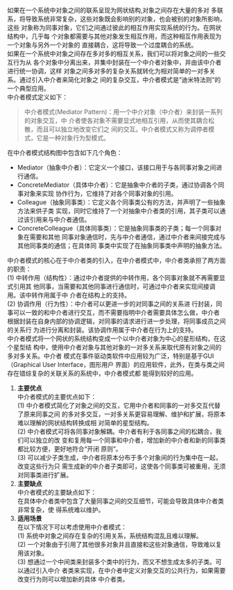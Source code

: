 如果在一个系统中对象之间的联系呈现为网状结构,对象之间存在大量的多对
多联系，将导致系统非常复杂，这些对象既会影响别的对象，也会被别的对象所影响，这些
对象称为同事对象，它们之间通过彼此的相互作用实现系统的行为。在网状结构中，几乎每
个对象都需要与其他对象发生相互作用，而这种相互作用表现为一个对象与另外一个对象的
直接耦合，这将导致一个过度耦合的系统。<br/>
如果在一个系统中对象之间存在多对多的相互关系，我们可以将对象之间的一些交互行为从
各个对象中分离出来，并集中封装在一个中介者对象中，并由该中介者进行统一协调，这样
对象之间多对多的复杂关系就转化为相对简单的一对多关系。通过引入中介者来简化对象之
间的复杂交互，中介者模式是“迪米特法则”的一个典型应用。<br/>
中介者模式定义如下：
>中介者模式(Mediator Pattern)：用一个中介对象（中介者）来封装一系列的对象交互，中
介者使各对象不需要显式地相互引用，从而使其耦合松散，而且可以独立地改变它们之
间的交互。中介者模式又称为调停者模式，它是一种对象行为型模式。

在中介者模式结构图中包含如下几个角色：
* Mediator（抽象中介者）：它定义一个接口，该接口用于与各同事对象之间进行通信。
* ConcreteMediator（具体中介者）：它是抽象中介者的子类，通过协调各个同事对象来实现
协作行为，它维持了对各个同事对象的引用。
* Colleague（抽象同事类）：它定义各个同事类公有的方法，并声明了一些抽象方法来供子类
实现，同时它维持了一个对抽象中介者类的引用，其子类可以通过该引用来与中介者通信。
* ConcreteColleague（具体同事类）：它是抽象同事类的子类；每一个同事对象在需要和其他
同事对象通信时，先与中介者通信，通过中介者来间接完成与其他同事类的通信；在具体同
事类中实现了在抽象同事类中声明的抽象方法。

中介者模式的核心在于中介者类的引入，在中介者模式中，中介者类承担了两方面的职责：<br/>
(1) 中转作用（结构性）：通过中介者提供的中转作用，各个同事对象就不再需要显式引用其
他同事，当需要和其他同事进行通信时，可通过中介者来实现间接调用。该中转作用属于中
介者在结构上的支持。<br/>
 (2) 协调作用（行为性）：中介者可以更进一步的对同事之间的关系进
行封装，同事可以一致的和中介者进行交互，而不需要指明中介者需要具体怎么做，中介者
根据封装在自身内部的协调逻辑，对同事的请求进行进一步处理，将同事成员之间的关系行
为进行分离和封装。该协调作用属于中介者在行为上的支持。<br/>
中介者模式将一个网状的系统结构变成一个以中介者对象为中心的星形结构，在这个星型结
构中，使用中介者对象与其他对象的一对多关系来取代原有对象之间的多对多关系。中介者
模式在事件驱动类软件中应用较为广泛，特别是基于GUI（Graphical User Interface，图形用户
界面）的应用软件，此外，在类与类之间存在错综复杂的关联关系的系统中，中介者模式都
能得到较好的应用。<br/>
1. **主要优点**<br/>
中介者模式的主要优点如下：<br/>
(1) 中介者模式简化了对象之间的交互，它用中介者和同事的一对多交互代替了原来同事之间
的多对多交互，一对多关系更容易理解、维护和扩展，将原本难以理解的网状结构转换成相
对简单的星型结构。<br/>
(2) 中介者模式可将各同事对象解耦。中介者有利于各同事之间的松耦合，我们可以独立的改
变和复用每一个同事和中介者，增加新的中介者和新的同事类都比较方便，更好地符合“开闭
原则”。<br/>
(3) 可以减少子类生成，中介者将原本分布于多个对象间的行为集中在一起，改变这些行为只
需生成新的中介者子类即可，这使各个同事类可被重用，无须对同事类进行扩展。<br/>
2. **主要缺点**<br/>
中介者模式的主要缺点如下：<br/>
在具体中介者类中包含了大量同事之间的交互细节，可能会导致具体中介者类非常复杂，使
得系统难以维护。<br/>
3. **适用场景**<br/>
在以下情况下可以考虑使用中介者模式：<br/>
(1) 系统中对象之间存在复杂的引用关系，系统结构混乱且难以理解。<br/>
(2) 一个对象由于引用了其他很多对象并且直接和这些对象通信，导致难以复用该对象。<br/>
(3) 想通过一个中间类来封装多个类中的行为，而又不想生成太多的子类。可以通过引入中介
者类来实现，在中介者中定义对象交互的公共行为，如果需要改变行为则可以增加新的具体
中介者类。

